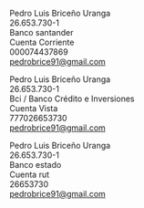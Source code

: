 Pedro Luis Briceño Uranga  
26.653.730-1  
Banco santander  
Cuenta Corriente  
000074437869  
[pedrobrice91@gmail.com](mailto:pedrobrice91@gmail.com)  
  
Pedro Luis Briceño Uranga  
26.653.730-1  
Bci / Banco Crédito e Inversiones  
Cuenta Vista  
777026653730  
[pedrobrice91@gmail.com](mailto:pedrobrice91@gmail.com)  
  
Pedro Luis Briceño Uranga  
26.653.730-1  
Banco estado  
Cuenta rut  
26653730  
[pedrobrice91@gmail.com](mailto:pedrobrice91@gmail.com)